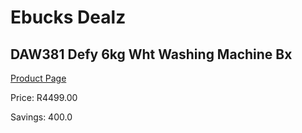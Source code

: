 
# Ebucks Dealz
## DAW381 Defy 6kg Wht Washing Machine Bx
[Product Page](https://www.ebucks.com/web/shop/productSelected.do?prodId=1183628125&catId=704981826)

Price: R4499.00

Savings: 400.0


	
